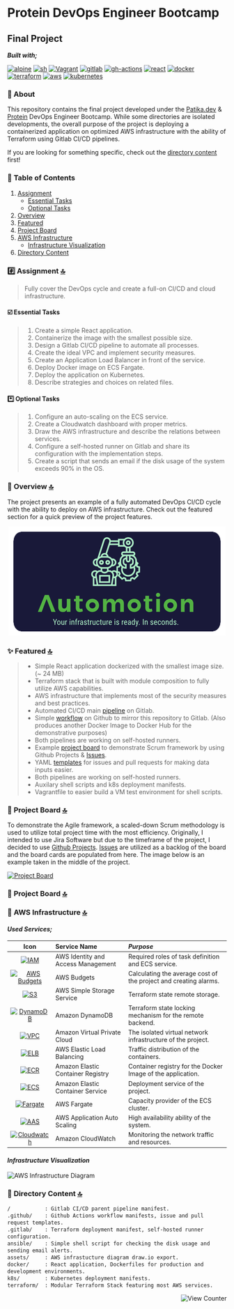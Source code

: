 # Protein DevOps Engineer Bootcamp

## Final Project

**_Built with;_**

[![alpine][#alpine]][@alpine] [![sh][#sh]][@sh] [![Vagrant][#vagrant]][@vagrant] [![gitlab][#gitlab]][@gitlab] [![gh-actions][#gh-actions]][@gh-actions] [![react][#react]][@react] [![docker][#docker]][@docker] [![terraform][#terraform]][@terraform] [![aws][#aws]][@aws] [![kubernetes][#kubernetes]][@kubernetes]

### :notebook: About

This repository contains the final project developed under the [Patika.dev][@patika] & [Protein][@protein] DevOps Engineer Bootcamp. While some directories are isolated developments, the overall purpose of the project is deploying a containerized application on optimized AWS infrastructure with the ability of Terraform using Gitlab CI/CD pipelines.

If you are looking for something specific, check out the [directory content](#open_file_folder-directory-content-) first!

### :open_book: **Table of Contents**

1. [Assignment](#hash-assignment-)
   - [Essential Tasks](#ballot_box_with_check-essential-tasks)
   - [Optional Tasks](#asterisk-optional-tasks)
2. [Overview](#notebook_with_decorative_cover-overview-)
3. [Featured](#sparkles-featured-)
4. [Project Board](#date-project-board-)
5. [AWS Infrastructure](#electric_plug-aws-infrastructure-)
   - [Infrastructure Visualization](#infrastructure-visualization)
6. [Directory Content](#open_file_folder-directory-content-)

### :hash: **Assignment** [🔝][@jump-to-top]

> Fully cover the DevOps cycle and create a full-on CI/CD and cloud infrastructure.

#### :ballot_box_with_check: **Essential Tasks**

> 1. Create a simple React application.
> 2. Containerize the image with the smallest possible size.
> 3. Design a Gitlab CI/CD pipeline to automate all processes.
> 4. Create the ideal VPC and implement security measures.
> 5. Create an Application Load Balancer in front of the service.
> 6. Deploy Docker image on ECS Fargate.
> 7. Deploy the application on Kubernetes.
> 8. Describe strategies and choices on related files.

#### :asterisk: **Optional Tasks**

> 1. Configure an auto-scaling on the ECS service.
> 2. Create a Cloudwatch dashboard with proper metrics.
> 3. Draw the AWS infrastructure and describe the relations between services.
> 4. Configure a self-hosted runner on Gitlab and share its configuration with the implementation steps.
> 5. Create a script that sends an email if the disk usage of the system exceeds 90% in the OS.

### :notebook_with_decorative_cover: **Overview** [🔝][@jump-to-top]

The project presents an example of a fully automated DevOps CI/CD cycle with the ability to deploy on AWS infrastructure. Check out the featured section for a quick preview of the project features.

<p align="center"><img src="./assets/img/automotion.png" alt="Project Branding Image"></a></p>

### :sparkles: **Featured** [🔝][@jump-to-top]

> - Simple React application dockerized with the smallest image size. (~ 24 MB)
> - Terraform stack that is built with module composition to fully utilize AWS capabilities.
> - AWS infrastructure that implements most of the security measures and best practices.
> - Automated CI/CD main [pipeline][@gl-cicd] on Gitlab.
> - Simple [workflow][@gh-actions] on Github to mirror this repository to Gitlab. (Also produces another Docker Image to Docker Hub for the demonstrative purposes)
> - Both pipelines are working on self-hosted runners.
> - Example [project board][@project-url] to demonstrate Scrum framework by using Github Projects & [Issues][@issues].
> - YAML [templates][@templates] for issues and pull requests for making data inputs easier.
> - Both pipelines are working on self-hosted runners.
> - Auxilary shell scripts and k8s deployment manifests.
> - Vagrantfile to easier build a VM test environment for shell scripts.

### :date: **Project Board** [🔝][@jump-to-top]

To demonstrate the Agile framework, a scaled-down Scrum methodology is used to utilize total project time with the most efficiency. Originally, I intended to use Jira Software but due to the timeframe of the project, I decided to use [Github Projects][@project-url]. [Issues][@issues] are utilized as a backlog of the board and the board cards are populated from here. The image below is an example taken in the middle of the project.

[![Project Board][#project-board]][@project-url]

### :date: **Project Board** [🔝][@jump-to-top]

### :electric_plug: **AWS Infrastructure** [🔝][@jump-to-top]

#### _Used Services;_

|                   Icon                    | Service Name                       | _Purpose_                                                        |
| :---------------------------------------: | :--------------------------------- | :--------------------------------------------------------------- |
|           [![IAM][#iam]][@iam]            | AWS Identity and Access Management | Required roles of task definition and ECS service.               |
|   [![AWS Budgets][#budgets]][@budgets]    | AWS Budgets                        | Calculating the average cost of the project and creating alarms. |
|             [![S3][#s3]][@s3]             | AWS Simple Storage Service         | Terraform state remote storage.                                  |
|    [![DynamoDB][#dynamodb]][@dynamodb]    | Amazon DynamoDB                    | Terraform state locking mechanism for the remote backend.        |
|           [![VPC][#vpc]][@vpc]            | Amazon Virtual Private Cloud       | The isolated virtual network infrastructure of the project.      |
|           [![ELB][#elb]][@elb]            | AWS Elastic Load Balancing         | Traffic distribution of the containers.                          |
|           [![ECR][#ecr]][@ecr]            | Amazon Elastic Container Registry  | Container registry for the Docker Image of the application.      |
|           [![ECS][#ecs]][@ecs]            | Amazon Elastic Container Service   | Deployment service of the project.                               |
|     [![Fargate][#fargate]][@fargate]      | AWS Fargate                        | Capacity provider of the ECS cluster.                            |
|           [![AAS][#aas]][@aas]            | AWS Application Auto Scaling       | High availability ability of the system.                         |
| [![Cloudwatch][#cloudwatch]][@cloudwatch] | Amazon CloudWatch                  | Monitoring the network traffic and resources.                    |

#### _Infrastructure Visualization_

![AWS Infrastructure Diagram][#drawio]

### :open_file_folder: **Directory Content** [🔝][@jump-to-top]

```
/           : Gitlab CI/CD parent pipeline manifest.
.github/    : Github Actions workflow manifests, issue and pull request templates.
.gitlab/    : Terraform deployment manifest, self-hosted runner configuration.
ansible/    : Simple shell script for checking the disk usage and sending email alerts.
assets/     : AWS infrastucture diagram draw.io export.
docker/     : React application, Dockerfiles for production and development environments.
k8s/        : Kubernetes deployment manifests.
terraform/  : Modular Terraform Stack featuring most AWS services.
```

<!-- Counters -->
<p align="right"><img src="https://komarev.com/ghpvc/?username=qqpcfupotejmbkitzfdh&style=flat&label=Views&color=blue" alt="View Counter"></a></p>

<!-- Footnotes -->

[^1]: Footnotes here

<!-- Image Index -->
<!-- Project -->

[#project-board]: https://automotion-assets.s3.eu-central-1.amazonaws.com/images/project-board.png

<!-- Badges -->

[#alpine]: https://img.shields.io/badge/Alpine-0D597F?style=flat&logo=alpine-linux&logoColor=white
[#sh]: https://img.shields.io/badge/Shell_Script-4EAA25?style=flat&logo=gnu-bash&logoColor=white
[#vagrant]: https://img.shields.io/badge/Vagrant-1868F2?style=flat&logo=vagrant&logoColor=white
[#gitlab]: https://img.shields.io/badge/GitLab%20CI/CD-330F63?style=flat&logo=gitlab&logoColor=white
[#gh-actions]: https://img.shields.io/badge/GitHub_Actions-2088FF?style=flat&logo=github-actions&logoColor=white
[#react]: https://img.shields.io/badge/React-20232A?style=flat&logo=react&logoColor=61DAFB
[#docker]: https://img.shields.io/badge/Docker-2CA5E0?style=flat&logo=docker&logoColor=white
[#terraform]: https://img.shields.io/badge/Terraform-7B42BC?style=flat&logo=terraform&logoColor=white
[#aws]: https://img.shields.io/badge/AWS-FF9900?style=flat&logo=amazonaws&logoColor=white
[#kubernetes]: https://img.shields.io/badge/kubernetes-326ce5.svg?&style=flat&logo=kubernetes&logoColor=white

<!-- AWS Icons -->

[#aas]: https://automotion-assets.s3.eu-central-1.amazonaws.com/icons/appautoscaling.svg
[#budgets]: https://automotion-assets.s3.eu-central-1.amazonaws.com/icons/budgets.svg
[#cloudwatch]: https://automotion-assets.s3.eu-central-1.amazonaws.com/icons/cloudwatch.svg
[#dynamodb]: https://automotion-assets.s3.eu-central-1.amazonaws.com/icons/dynamodb.svg
[#ecr]: https://automotion-assets.s3.eu-central-1.amazonaws.com/icons/ecr.svg
[#ecs]: https://automotion-assets.s3.eu-central-1.amazonaws.com/icons/ecs.svg
[#elb]: https://automotion-assets.s3.eu-central-1.amazonaws.com/icons/elb.svg
[#fargate]: https://automotion-assets.s3.eu-central-1.amazonaws.com/icons/fargate.svg
[#iam]: https://automotion-assets.s3.eu-central-1.amazonaws.com/icons/iam.svg
[#s3]: https://automotion-assets.s3.eu-central-1.amazonaws.com/icons/s3.svg
[#vpc]: https://automotion-assets.s3.eu-central-1.amazonaws.com/icons/vpc.svg

<!-- Diagram -->

[#drawio]: https://automotion-assets.s3.eu-central-1.amazonaws.com/images/aws_infra.svg

<!-- URL Index -->
<!-- Project -->

[@project-url]: https://github.com/huyagci/bootcamp-final-project/projects/1
[@issues]: https://github.com/huyagci/bootcamp-final-project/issues?q=is%3Aissue+is%3Aclosed
[@gh-actions]: https://github.com/huyagci/bootcamp-final-project/actions
[@gl-cicd]: https://gitlab.com/huyagci/bootcamp-final-project/-/pipelines
[@templates]: https://github.com/huyagci/bootcamp-final-project/issues/new/choose
[@jump-to-top]: #open_book-table-of-contents

<!-- External -->

[@patika]: https://www.patika.dev/
[@protein]: https://protein.tech/

<!-- Technologies -->

[@alpine]: https://www.alpinelinux.org/
[@sh]: https://www.shellscript.sh/
[@vagrant]: https://www.vagrantup.com/
[@gitlab]: https://docs.gitlab.com/ee/ci/
[@gh-actions]: https://docs.github.com/en/actions
[@react]: https://reactjs.org/
[@docker]: https://www.docker.com/
[@terraform]: https://www.terraform.io/
[@aws]: https://aws.amazon.com/
[@kubernetes]: https://kubernetes.io/

<!-- AWS -->

[@iam]: https://aws.amazon.com/iam/
[@budgets]: https://aws.amazon.com/aws-cost-management/aws-budgets/
[@s3]: https://aws.amazon.com/s3/
[@dynamodb]: https://aws.amazon.com/dynamodb/
[@vpc]: https://aws.amazon.com/vpc/
[@elb]: https://aws.amazon.com/elasticloadbalancing/
[@ecr]: https://aws.amazon.com/ecr/
[@ecs]: https://aws.amazon.com/ecs/
[@fargate]: https://aws.amazon.com/fargate/
[@aas]: https://aws.amazon.com/autoscaling/
[@cloudwatch]: https://aws.amazon.com/cloudwatch/
